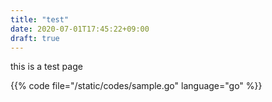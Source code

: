 ```yaml
---
title: "test"
date: 2020-07-01T17:45:22+09:00
draft: true
---
```


this is a test page

{{% code file="/static/codes/sample.go" language="go" %}}
